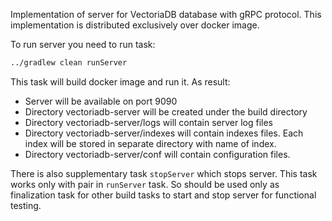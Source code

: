 Implementation of server for VectoriaDB database with gRPC protocol.
This implementation is distributed exclusively over docker image.

To run server you need to run task: 
```bash
../gradlew clean runServer
```

This task will build docker image and run it. As result:
- Server will be available on port 9090
- Directory vectoriadb-server will be created under the build directory
- Directory vectoriadb-server/logs will contain server log files
- Directory vectoriadb-server/indexes will contain indexes files. 
Each index will be stored in separate directory with name of index.
- Directory vectoriadb-server/conf will contain configuration files.

There is also supplementary task ```stopServer``` which stops server. This task works only with pair 
in ```runServer``` task. So should be used only as finalization task for other build tasks
to start and stop server for functional testing.